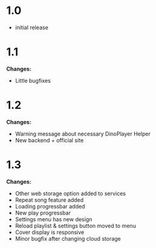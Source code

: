 # 1.0

* initial release

# 1.1

<strong>Changes:</strong>
<ul>
<li>Little bugfixes</li>
</ul>

# 1.2

<strong>Changes:</strong>
<ul>
<li>Warning message about necessary DinoPlayer Helper</li>
<li>New backend + official site</li>
</ul>

# 1.3

<strong>Changes:</strong>
<ul>
<li>Other web storage option added to services</li>
<li>Repeat song feature added</li>
<li>Loading progressbar added</li>
<li>New play progressbar</li>
<li>Settings menu has new design</li>
<li>Reload playlist & settings button moved to menu</li>
<li>Cover display is responsive</li>
<li>Minor bugfix after changing cloud storage</li>
</ul>
